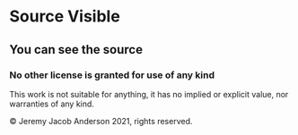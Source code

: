 # Source Visible

## You can see the source

### No other license is granted for use of any kind

This work is not suitable for anything, it has no implied or explicit value, nor warranties of any kind.

&copy; Jeremy Jacob Anderson 2021, rights reserved.
